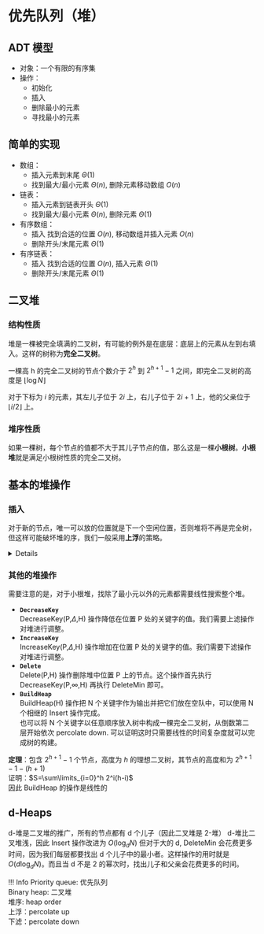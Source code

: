 
# 优先队列（堆）

## ADT 模型

* 对象：一个有限的有序集
* 操作：
    * 初始化
    * 插入
    * 删除最小的元素
    * 寻找最小的元素

## 简单的实现

* 数组：
    * 插入元素到末尾 $\Theta(1)$  
    * 找到最大/最小元素 $\Theta(n)$, 删除元素移动数组 $O(n)$
* 链表：
    * 插入元素到链表开头 $\Theta(1)$
    * 找到最大/最小元素 $\Theta(n)$, 删除元素 $\Theta(1)$ 
* 有序数组：
    * 插入 找到合适的位置 $O(n)$, 移动数组并插入元素 $O(n)$
    * 删除开头/末尾元素 $\Theta(1)$
* 有序链表：
    * 插入 找到合适的位置 $O(n)$, 插入元素 $\Theta(1)$
    * 删除开头/末尾元素 $\Theta(1)$

## 二叉堆

### 结构性质

堆是一棵被完全填满的二叉树，有可能的例外是在底层：底层上的元素从左到右填入。这样的树称为**完全二叉树**。

一棵高 h 的完全二叉树的节点个数介于 $2^h$ 到 $2^{h+1}-1$ 之间，即完全二叉树的高度是 $\lfloor \log N\rfloor$

对于下标为 $i$ 的元素，其左儿子位于 $2i$ 上，右儿子位于 $2i+1$ 上，他的父亲位于 $\lfloor i/2 \rfloor$ 上。

### 堆序性质

如果一棵树，每个节点的值都不大于其儿子节点的值，那么这是一棵**小根树**。**小根堆**就是满足小根树性质的完全二叉树。

## 基本的堆操作

### 插入

对于新的节点，唯一可以放的位置就是下一个空闲位置，否则堆将不再是完全树，但这样可能破坏堆的序，我们一般采用**上浮**的策略。
<details>
``` C
/* H->Element[ 0 ] is a sentinel */ 
void  Insert( ElementType  X,  PriorityQueue  H ) 
{ 
     int  i; 

     if ( IsFull( H ) ) { 
	Error( "Priority queue is full" ); 
	return; 
     } 

     for ( i = ++H->Size; H->Elements[ i / 2 ] > X; i /= 2 ) 
	H->Elements[ i ] = H->Elements[ i / 2 ]; 

     H->Elements[ i ] = X; 
}
```
</details>
注意这里代码实现中，我们没有使用交换操作，因为交换操作的时间成本更高。

### 删除最小元

我们一般采用**下滤**的策略。删除最小元后，在根节点产生一个空穴。同时堆少了一个元素，我们必须把堆最后一个元素 X 移动到堆的某个地方。从根节点的空穴开始我们将空穴的两个儿子中的较小者移入空穴，这样就把空穴往下推了一层。重复步骤直到 X 可以放入空穴。
<details>
``` C
ElementType  DeleteMin( PriorityQueue  H ) 
{ 
    int  i, Child; 
    ElementType  MinElement, LastElement; 
    if ( IsEmpty( H ) ) { 
         Error( "Priority queue is empty" ); 
         return  H->Elements[ 0 ];   } 
    MinElement = H->Elements[ 1 ];  /* save the min element */
    LastElement = H->Elements[ H->Size-- ];  /* take last and reset size */
    for ( i = 1; i * 2 <= H->Size; i = Child ) {  /* Find smaller child */ 
         Child = i * 2; 
         if (Child != H->Size && H->Elements[Child+1] < H->Elements[Child]) 
	       Child++;     
         if ( LastElement > H->Elements[ Child ] )   /* Percolate one level */ 
	       H->Elements[ i ] = H->Elements[ Child ]; 
         else     break;   /* find the proper position */
    } 
    H->Elements[ i ] = LastElement; 
    return  MinElement; 
}
```
</details>

### 其他的堆操作

需要注意的是，对于小根堆，找除了最小元以外的元素都需要线性搜索整个堆。

* **`DecreaseKey`**  
DecreaseKey(P,$\Delta$,H) 操作降低在位置 P 处的关键字的值。我们需要上滤操作对堆进行调整。
* **`IncreaseKey`**  
IncreaseKey(P,$\Delta$,H) 操作增加在位置 P 处的关键字的值。我们需要下滤操作对堆进行调整。
* **`Delete`**  
Delete(P,H) 操作删除堆中位置 P 上的节点。这个操作首先执行 DecreaseKey(P,$\infty$,H) 再执行 DeleteMin 即可。
* **`BuildHeap`**  
BuildHeap(H) 操作把 N 个关键字作为输出并把它们放在空队中，可以使用 N 个相继的 Insert 操作完成。  
也可以将 N 个关键字以任意顺序放入树中构成一棵完全二叉树，从倒数第二层开始依次 percolate down. 可以证明这时只需要线性的时间复杂度就可以完成树的构建。

**定理**：包含 $2^{h+1}-1$ 个节点，高度为 $h$ 的理想二叉树，其节点的高度和为 $2^{h+1}-1-(h+1)$  
证明：$S=\sum\limits_{i=0}^h 2^i(h-i)$  
因此 BuildHeap 的操作是线性的

## d-Heaps

d-堆是二叉堆的推广，所有的节点都有 d 个儿子（因此二叉堆是 2-堆）
d-堆比二叉堆浅，因此 Insert 操作改进为 $O(\log_dN)$ 但对于大的 d, DeleteMin 会花费更多时间，因为我们每层都要找出 d 个儿子中的最小者。这样操作的用时就是 $O(d\log_dN)$。而且当 d 不是 2 的幂次时，找出儿子和父亲会花费更多的时间。

!!! Info
    Priority queue: 优先队列   
    Binary heap: 二叉堆  
    堆序: heap order  
    上浮：percolate up  
    下滤：percolate down  
